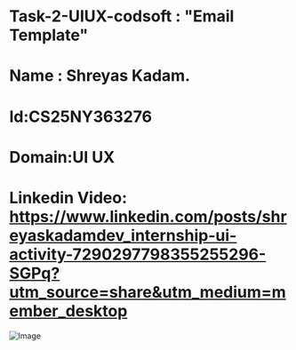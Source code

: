 # Task-2-UIUX-codsoft : "Email Template"
# Name : Shreyas Kadam.
# Id:CS25NY363276
# Domain:UI UX
# Linkedin Video: https://www.linkedin.com/posts/shreyaskadamdev_internship-ui-activity-7290297798355255296-SGPq?utm_source=share&utm_medium=member_desktop
![Image](https://github.com/user-attachments/assets/19e0b047-4f7d-4096-b181-f6485f06f75c)
